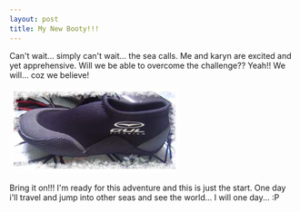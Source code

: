 ```yaml
---
layout: post
title: My New Booty!!!
---
```


Can't wait... simply can't wait... the sea calls. Me and karyn are excited and yet apprehensive. Will we be able to overcome the challenge?? Yeah!! We will... coz we believe!

![](/img/boot.jpg)

Bring it on!!! I'm ready for this adventure and this is just the start. One day i'll travel and jump into other seas and see the world... I will one day... :P
